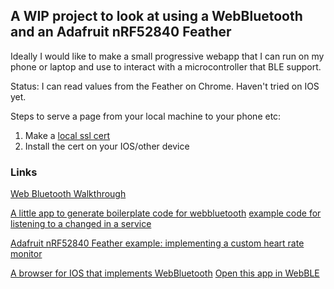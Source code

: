 ## A WIP project to look at using a WebBluetooth and an Adafruit nRF52840 Feather
Ideally I would like to make a small progressive webapp that I can run on my phone or laptop and use to interact with a microcontroller that BLE support.

Status: I can read values from the Feather on Chrome. Haven't tried on IOS yet.

Steps to serve a page from your local machine to your phone etc:
1. Make a [local ssl cert](https://web.dev/how-to-use-local-https/)
2. Install the cert on your IOS/other device

### Links
[Web Bluetooth Walkthrough](https://web.dev/bluetooth/)

[A little app to generate boilerplate code for webbluetooth](https://beaufortfrancois.github.io/sandbox/web-bluetooth/generator/)
[example code for listening to a changed in a service](https://googlechrome.github.io/samples/web-bluetooth/read-characteristic-value-changed.html)

[Adafruit nRF52840 Feather example: implementing a custom heart rate monitor](https://learn.adafruit.com/introducing-the-adafruit-nrf52840-feather/custom-hrm)

[A browser for IOS that implements WebBluetooth](https://www.greenparksoftware.co.uk/projects/webble/1.2.3)
[Open this app in WebBLE](webble://tomhodson.github.io/WebBLE_micro/)

